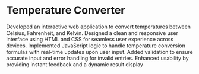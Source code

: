 # Temperature Converter
Developed an interactive web application to convert temperatures between Celsius, Fahrenheit, and Kelvin.
Designed a clean and responsive user interface using HTML and CSS for seamless user experience across devices.
Implemented JavaScript logic to handle temperature conversion formulas with real-time updates upon user input.
Added validation to ensure accurate input and error handling for invalid entries.
Enhanced usability by providing instant feedback and a dynamic result display
